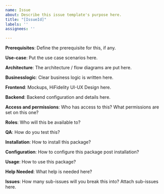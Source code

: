 ```yaml
---
name: Issue
about: Describe this issue template's purpose here.
title: "[IssueId]"
labels: ''
assignees: ''

---
```


**Prerequisites**: Define the prerequisite for this, if any.

**Use-case**: Put the use case scenarios here.

**Architecture**: The architecture / flow diagrams are put here.

**Businesslogic**: Clear business logic is written here.

**Frontend**: Mockups, HiFidelity UI-UX Design here. 

**Backend**: Backend configuration and details here.

**Access and permissions**: Who has access to this? What permissions are set on this one?

**Roles**: Who will this be available to?

**QA**: How do you test this?

**Installation**: How to install this package?

**Configuration**: How to configure this package post installation?

**Usage**: How to use this package?

**Help Needed**: What help is needed here?

**Issues**: How many sub-issues will you break this into? Attach sub-issues here.
